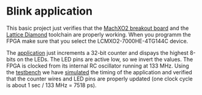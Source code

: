 # Blink application

This basic project just verifies that the 
[MachXO2 breakout board](http://www.latticesemi.com/Products/DevelopmentBoardsAndKits/MachXO2BreakoutBoard.aspx) 
and the [Lattice Diamond](http://www.latticesemi.com/latticediamond) toolchain are properly working.
When you programm the FPGA make sure that you select the LCMXO2-7000HE-4TG144C device.

The [application](blink_app.v) just increments a 32-bit counter and dispays the highest 8-bits on the LEDs.
The LED pins are active low, so we invert the values. The FPGA is clocked from its internal RC oscillator 
running at 133 MHz. Using the [testbench](blink_sim.v) we have [simulated](simulation.png) the timing
of the application and verified that the counter wires and LED pins are properly updated 
(one clock cycle is about 1 sec / 133 MHz = 7518 ps).
